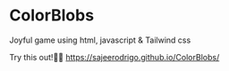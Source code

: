 # ColorBlobs


Joyful game using html, javascript & Tailwind css

Try this out!🥳🥳
https://sajeerodrigo.github.io/ColorBlobs/
